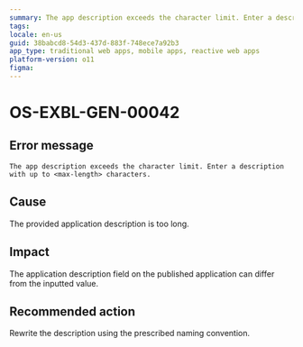 ```yaml
---
summary: The app description exceeds the character limit. Enter a description with up to <max-length> characters.
tags:
locale: en-us
guid: 38babcd8-54d3-437d-883f-748ece7a92b3
app_type: traditional web apps, mobile apps, reactive web apps
platform-version: o11
figma:
---
```


# OS-EXBL-GEN-00042

## Error message

`The app description exceeds the character limit. Enter a description with up to <max-length> characters.`

## Cause

The provided application description is too long.

## Impact

The application description field on the published application can differ from the inputted value.

## Recommended action

Rewrite the description using the prescribed naming convention.

